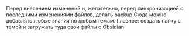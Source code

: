 Перед внесением изменений и, желательно, перед синхронизацией с последними изменениями файлов, делать backup
Сюда можно добавлять любые знания по любым темам. Главное: создать папку с темой и загружать туда свои файлы с Obsidian
